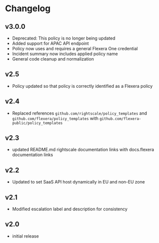 # Changelog

## v3.0.0

- Deprecated: This policy is no longer being updated
- Added support for APAC API endpoint
- Policy now uses and requires a general Flexera One credential
- Incident summary now includes applied policy name
- General code cleanup and normalization

## v2.5

- Policy updated so that policy is correctly identified as a Flexera policy

## v2.4

- Replaced references `github.com/rightscale/policy_templates` and `github.com/flexera/policy_templates` with `github.com/flexera-public/policy_templates`

## v2.3

- updated README.md rightscale documentation links with docs.flexera documentation links

## v2.2

- Updated to set SaaS API host dynamically in EU and non-EU zone

## v2.1

- Modified escalation label and description for consistency

## v2.0

- initial release

